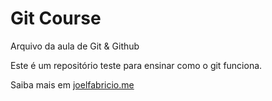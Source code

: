 # Git Course

Arquivo da aula de Git & Github

Este é um repositório teste para ensinar como o git funciona.

Saiba mais em [joelfabricio.me](https://joelfabricio.me)
